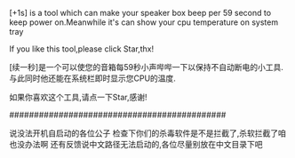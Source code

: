 [+1s] is a tool which can make your speaker box beep per 59 second to keep power on.Meanwhile it's can show your cpu temperature on system tray

If you like this tool,please click Star,thx!

[续一秒]是一个可以使您的音箱每59秒小声哔哔一下以保持不自动断电的小工具.与此同时他还能在系统栏即时显示您CPU的温度.

如果你喜欢这个工具,请点一下Star,感谢!

############################################

说没法开机自启动的各位公子 检查下你们的杀毒软件是不是拦截了,杀软拦截了咱也没办法啊
还有反馈说中文路径无法启动的,各位尽量别放在中文目录下吧
